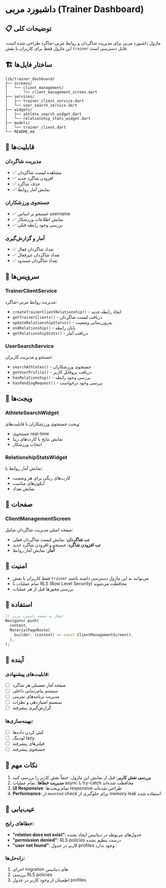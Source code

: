 # داشبورد مربی (Trainer Dashboard)

## 📋 **توضیحات کلی**

ماژول داشبورد مربی برای مدیریت شاگردان و روابط مربی-شاگرد طراحی شده است. این ماژول فقط برای کاربران با نقش `trainer` قابل دسترسی است.

## 🏗️ **ساختار فایل‌ها**

```
lib/trainer_dashboard/
├── screens/
│   └── client_management/
│       └── client_management_screen.dart
├── services/
│   ├── trainer_client_service.dart
│   └── user_search_service.dart
├── widgets/
│   ├── athlete_search_widget.dart
│   └── relationship_stats_widget.dart
├── models/
│   └── trainer_client.dart
└── README.md
```

## 🎯 **قابلیت‌ها**

### **مدیریت شاگردان**
- ✅ مشاهده لیست شاگردان
- ✅ افزودن شاگرد جدید
- ✅ حذف شاگرد
- ✅ نمایش آمار روابط

### **جستجوی ورزشکاران**
- ✅ جستجو بر اساس username
- ✅ نمایش اطلاعات ورزشکار
- ✅ بررسی وجود رابطه قبلی

### **آمار و گزارش‌گیری**
- ✅ تعداد شاگردان فعال
- ✅ تعداد شاگردان غیرفعال
- ✅ تعداد شاگردان مسدود

## 🔧 **سرویس‌ها**

### **TrainerClientService**
مدیریت روابط مربی-شاگرد:
- `createTrainerClientRelationship()` - ایجاد رابطه جدید
- `getTrainerClients()` - دریافت لیست شاگردان
- `updateRelationshipStatus()` - به‌روزرسانی وضعیت
- `endRelationship()` - پایان رابطه
- `getRelationshipStats()` - دریافت آمار

### **UserSearchService**
جستجو و مدیریت کاربران:
- `searchAthletes()` - جستجوی ورزشکاران
- `getUserProfile()` - دریافت پروفایل کاربر
- `hasRelationship()` - بررسی وجود رابطه
- `hasPendingRequest()` - بررسی وجود درخواست

## 🎨 **ویجت‌ها**

### **AthleteSearchWidget**
ویجت جستجوی ورزشکاران با قابلیت‌های:
- جستجوی real-time
- نمایش نتایج با کارت‌های زیبا
- انتخاب ورزشکار

### **RelationshipStatsWidget**
نمایش آمار روابط با:
- کارت‌های رنگی برای هر وضعیت
- آیکون‌های مناسب
- نمایش تعداد

## 📱 **صفحات**

### **ClientManagementScreen**
صفحه اصلی مدیریت شاگردان شامل:
- **تب شاگردان**: نمایش لیست شاگردان فعلی
- **تب افزودن شاگرد**: جستجو و افزودن شاگرد جدید
- **آمار**: نمایش آمار روابط

## 🔐 **امنیت**

- فقط کاربران با نقش `trainer` می‌توانند به این ماژول دسترسی داشته باشند
- تمام عملیات با RLS (Row Level Security) محافظت می‌شوند
- بررسی مجوزها قبل از هر عملیات

## 🚀 **استفاده**

```dart
// انتقال به صفحه داشبورد مربی
Navigator.push(
  context,
  MaterialPageRoute(
    builder: (context) => const ClientManagementScreen(),
  ),
);
```

## 🔄 **آینده**

### **قابلیت‌های پیشنهادی:**
- [ ] صفحه آمار تفصیلی هر شاگرد
- [ ] سیستم پیام‌رسانی داخلی
- [ ] مدیریت برنامه‌های تمرینی
- [ ] سیستم امتیازدهی و نظرات
- [ ] گزارش‌گیری پیشرفته

### **بهینه‌سازی‌ها:**
- [ ] کش کردن داده‌ها
- [ ] لودینگ lazy
- [ ] فیلترهای پیشرفته
- [ ] جستجوی پیشرفته

## 📝 **نکات مهم**

1. **بررسی نقش کاربر**: قبل از نمایش این ماژول، حتماً نقش کاربر را بررسی کنید
2. **مدیریت خطاها**: تمام عملیات async با try-catch محافظت شده‌اند
3. **UI Responsive**: تمام ویجت‌ها responsive طراحی شده‌اند
4. **Performance**: از `mounted` check برای جلوگیری از memory leak استفاده شده

## 🐛 **عیب‌یابی**

### **خطاهای رایج:**
- **"relation does not exist"**: جدول‌های مربوطه در دیتابیس ایجاد نشده
- **"permission denied"**: RLS policies درست تنظیم نشده
- **"user not found"**: کاربر در جدول profiles وجود ندارد

### **راه‌حل‌ها:**
1. اجرای migration های دیتابیس
2. بررسی RLS policies
3. اطمینان از وجود کاربر در جدول profiles 